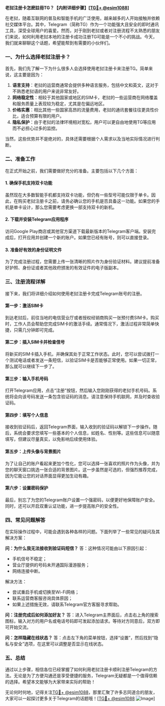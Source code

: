 **老挝注册卡怎麽註冊TG？【内附详细步骤】[[TG💪+ @esim1088](https://t.me/s/esim1088)]**

在老挝，随着互联网的普及和智能手机的广泛使用，越来越多的人开始接触并依赖社交媒体平台。其中，Telegram（简称TG）作为一个功能强大且安全的即时通讯工具，深受全球用户的喜爱。然而，对于刚到老挝或者对注册流程不太熟悉的朋友们来说，如何利用老挝本地的注册卡成功注册TG可能是一个不小的挑战。今天，我们就来聊聊这个话题，希望能帮到有需要的小伙伴们。

### 一、为什么选择老挝注册卡？

首先，我们先了解一下为什么很多人会选择使用老挝注册卡来注册TG。简单来说，这主要是因为：

1. **语言支持**：老挝的运营商通常会提供多种语言服务，包括中文和英文，这对于不熟悉老挝语的用户来说非常友好。
2. **网络稳定性**：相较于其他国家或地区的SIM卡，老挝的一些运营商在网络覆盖和服务质量上表现较为稳定，尤其是在偏远地区。
3. **价格实惠**：相比其他一些国家高昂的流量费用，老挝的通讯套餐往往更具性价比，适合预算有限的用户。
4. **隐私保护**：由于老挝的法律环境相对宽松，用户可以更自由地使用TG等应用而不必担心过多的监控。

当然，这些优势并不是绝对的，具体还需要根据个人需求以及当地实际情况进行判断。

### 二、准备工作

在正式开始之前，我们需要做好充分的准备。主要包括以下几个方面：

#### 1. 确保手机支持双卡功能

虽然现在大多数智能手机都支持双卡功能，但仍有一些型号可能仅限于单卡。因此，在购买老挝注册卡之前，请务必确认您的手机是否具备这一功能。如果您的手机是单卡设计，那么您需要考虑更换一部支持双卡的新机。

#### 2. 下载并安装Telegram应用程序

访问Google Play商店或其他官方渠道下载最新版本的Telegram客户端。安装完成后，打开应用并创建一个新的账户。如果您已经有账号，则可以直接登录。

#### 3. 准备好有效的身份证明文件

为了完成注册过程，您需要上传一张清晰的照片作为身份验证材料。建议提前准备好护照、身份证或者其他政府颁发的有效证件的电子版副本。

### 三、注册流程详解

接下来，我们将详细介绍如何使用老挝注册卡完成Telegram账号的注册。

#### 第一步：激活SIM卡

到达老挝后，前往当地的电信营业厅或者授权经销商购买一张预付费SIM卡。购买时，工作人员会帮助您完成SIM卡的激活手续。通常情况下，激活过程非常简单快捷，只需几分钟即可完成。

#### 第二步：插入SIM卡并检查信号

将新买的SIM卡插入手机，并确保其处于正常工作状态。此时，您可以尝试拨打一个测试电话或者发送一条短信，以验证SIM卡是否能够正常使用。如果一切正常，那么就可以继续下一步了。

#### 第三步：输入手机号码

打开Telegram应用，点击“注册”按钮，然后输入您刚刚获得的老挝手机号码。系统将会向该号码发送一条包含验证码的消息。请注意保持手机联网，并及时查收验证码。

#### 第四步：填写个人信息

接收到验证码后，返回Telegram界面，输入收到的验证码以解锁下一步操作。随后，系统会要求您填写一些基本的个人信息，如姓名、性别等。这些信息可以随意填写，但建议尽量真实，以免影响后续使用体验。

#### 第五步：上传头像与背景图片

为了让自己的账户看起来更加个性化，您可以选择一张喜欢的照片作为头像，并为您的聊天窗口挑选一张合适的背景图片。这一步虽然是可选的，但强烈推荐完成，因为它能让您的对话界面显得更加生动有趣。

#### 第六步：设置密码保护

最后，别忘了为您的Telegram账户设置一个强密码，以便更好地保障账户安全。同时，还可以开启双重认证功能，进一步提高账户的安全性。

### 四、常见问题解答

在实际操作过程中，可能会遇到各种各样的问题。下面列举了一些常见的疑问及其解决方案：

**问：为什么我无法接收到验证码短信？**
答：这种情况可能由以下原因引起：
- 手机信号不稳定；
- 营业厅提供的号码未开通国际漫游服务；
- 网络连接中断。

解决方法：
- 尝试重启手机或切换至Wi-Fi网络；
- 联系运营商客服咨询具体原因；
- 如果上述措施无效，请联系Telegram官方客服寻求帮助。

**问：注册完成后如何添加好友？**
答：进入Telegram主界面后，点击右上角的搜索图标，输入对方的用户名或电话号码即可发起添加请求。等待对方同意后，双方即可开始交流。

**问：怎样隐藏在线状态？**
答：点击左下角的菜单按钮，选择“设置”，然后找到“隐私与安全”选项，在这里可以调整是否显示在线状态。

### 五、总结

通过以上步骤，相信各位已经掌握了如何利用老挝注册卡顺利注册Telegram的方法。无论是为了方便沟通还是享受便捷的服务，Telegram无疑都是一个值得信赖的选择。希望本文能够为大家带来实际的帮助！

无论何时何地，记得关注[TG💪+ @esim1088](https://t.me/s/esim1088)，那里汇聚了许多志同道合的朋友，大家可以一起探讨更多关于Telegram的话题哦！[[TG💪+ @esim1088](https://t.me/s/esim1088) ![Image](https://i.postimg.cc/4NQfJmqS/Snipaste-2025-05-13-00-14-12.png)]